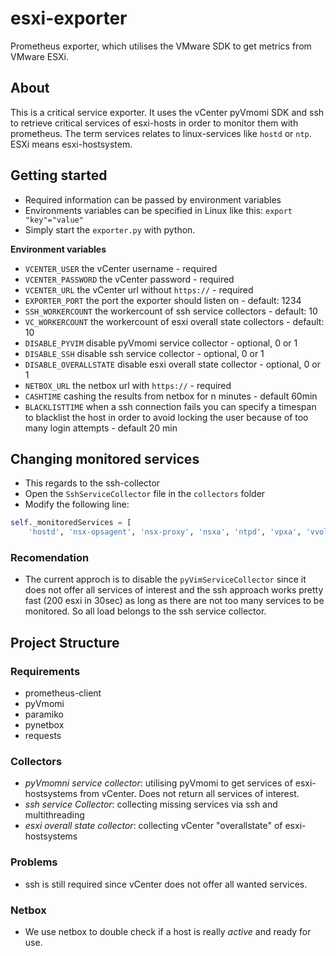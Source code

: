 # esxi-exporter
Prometheus exporter, which utilises the VMware SDK to get metrics from VMware ESXi.

## About
This is a critical service exporter. It uses the vCenter pyVmomi SDK and ssh to retrieve critical services of esxi-hosts in order to monitor them with prometheus.
The term services relates to linux-services like `hostd` or `ntp`. ESXi means esxi-hostsystem.


## Getting started

- Required information can be passed by environment variables
- Environments variables can be specified in Linux like this: `export "key"="value"` 
- Simply start the `exporter.py` with python.

**Environment variables**
- `VCENTER_USER` the vCenter username - required
- `VCENTER_PASSWORD` the vCenter password - required
- `VCENTER_URL` the vCenter url without `https://` - required
- `EXPORTER_PORT` the port the exporter should listen on - default: 1234 
- `SSH_WORKERCOUNT` the workercount of ssh service collectors - default: 10
- `VC_WORKERCOUNT` the workercount of esxi overall state collectors - default: 10
- `DISABLE_PYVIM` disable pyVmomi service collector - optional, 0 or 1
- `DISABLE_SSH` disable ssh service collector - optional, 0 or 1
- `DISABLE_OVERALLSTATE` disable esxi overall state collector - optional, 0 or 1
- `NETBOX_URL` the netbox url with `https://` - required
- `CASHTIME` cashing the results from netbox for n minutes - default 60min
- `BLACKLISTTIME` when a ssh connection fails you can specify a timespan to blacklist the host in order to avoid locking the user because of too many login attempts - default 20 min 

## Changing monitored services
- This regards to the ssh-collector
- Open the `SshServiceCollector` file in the `collectors` folder
- Modify the following line:


```python
self._monitoredServices = [
    'hostd', 'nsx-opsagent', 'nsx-proxy', 'nsxa', 'ntpd', 'vpxa', 'vvold']
```

### Recomendation
- The current approch is to disable the `pyVimServiceCollector` since it does not offer all services of interest and the ssh approach works pretty fast (200 esxi in 30sec) as long as there are not too many services to be monitored. So all load belongs to the ssh service collector. 


## Project Structure

### Requirements
- prometheus-client
- pyVmomi
- paramiko
- pynetbox
- requests 


### Collectors
- _pyVmomni service collector_: utilising pyVmomi to get services of esxi-hostsystems from vCenter. Does not return all services of interest. 
- _ssh service Collector_: collecting missing services via ssh and multithreading
- _esxi overall state collector_: collecting vCenter "overallstate" of esxi-hostsystems

### Problems
- ssh is still required since vCenter does not offer all wanted services.

### Netbox
- We use netbox to double check if a host is really _active_ and ready for use.

